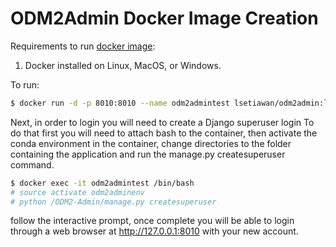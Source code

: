 # ODM2Admin Docker Image Creation

Requirements to run [docker image](https://hub.docker.com/r/lsetiawan/odm2admin/):

1. Docker installed on Linux, MacOS, or Windows.

To run:

``` bash
$ docker run -d -p 8010:8010 --name odm2admintest lsetiawan/odm2admin:latest
```

Next, in order to login you will need to create a Django superuser login
To do that first you will need to attach bash to the container, then
activate the conda environment in the container, change directories to
the folder containing the application and run the manage.py createsuperuser
command.

```bash
$ docker exec -it odm2admintest /bin/bash
# source activate odm2adminenv
# python /ODM2-Admin/manage.py createsuperuser
```

follow the interactive prompt, once complete you will be able to login through
a web browser at http://127.0.0.1:8010 with your new account.